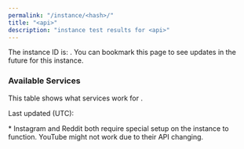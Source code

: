```yaml
---
permalink: "/instance/<hash>/"
title: "<api>"
description: "instance test results for <api>"
---
```

The instance ID is: <code><hash></code>. You can bookmark this page to see updates in the future for this instance.

### Available Services
This table shows what services work for <code><api></code>. <frontend>

Last updated (UTC): <time>

<scores>

\* Instagram and Reddit both require special setup on the instance to function. YouTube might not work due to their API changing.